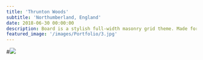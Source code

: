 ```yaml
---
title: 'Thrunton Woods'
subtitle: 'Northumberland, England'
date: 2018-06-30 00:00:00
description: Board is a stylish full-width masonry grid theme. Made for designers, artists, photographers and developers to show off their best work.
featured_image: '/images/Portfolio/3.jpg'
---
```


#![](/images/Portfolio/3.jpg)
